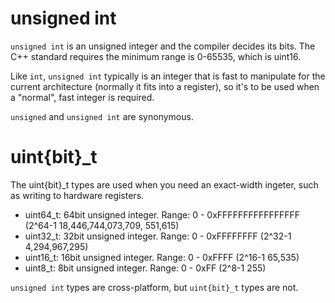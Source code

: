 # unsigned int

```unsigned int``` is an unsigned integer and the compiler decides its bits. The C++ standard requires the minimum range is 0-65535, which is uint16.

Like ```int```, ```unsigned int``` typically is an integer that is fast to manipulate for the current architecture (normally it fits into a register), so it's to be used when a "normal", fast integer is required.

```unsigned``` and ```unsigned int``` are synonymous.

# uint{bit}_t

The uint{bit}_t types are used when you need an exact-width ingeter, such as writing to hardware registers.

- uint64_t: 64bit unsigned integer. Range: 0 - 0xFFFFFFFFFFFFFFFF (2^64-1 18,446,744,073,709, 551,615)
- uint32_t: 32bit unsigned integer. Range: 0 - 0xFFFFFFFF (2^32-1 4,294,967,295)
- uint16_t: 16bit unsigned integer. Range: 0 - 0xFFFF (2^16-1 65,535)
- uint8_t: 8bit unsigned integer. Range: 0 - 0xFF (2^8-1 255)

```unsigned int``` types are cross-platform, but ```uint{bit}_t``` types are not.
